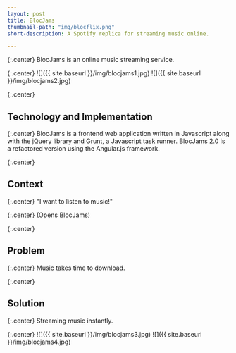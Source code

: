 ```yaml
---
layout: post
title: BlocJams
thumbnail-path: "img/blocflix.png"
short-description: A Spotify replica for streaming music online.

---
```


{:.center} 
BlocJams is an online music streaming service.

{:.center}
![]({{ site.baseurl }}/img/blocjams1.jpg)
![]({{ site.baseurl }}/img/blocjams2.jpg)

{:.center} 
## Technology and Implementation

{:.center}
BlocJams is a frontend web application written in Javascript along with the jQuery library and Grunt, a Javascript task runner. BlocJams 2.0 is a refactored version using the Angular.js framework. 

{:.center} 
## Context

{:.center} 
"I want to listen to music!" 

{:.center} 
(Opens BlocJams)

{:.center} 
## Problem

{:.center} 
Music takes time to download. 


{:.center} 
## Solution

{:.center} 
Streaming music instantly.


{:.center}
![]({{ site.baseurl }}/img/blocjams3.jpg)
![]({{ site.baseurl }}/img/blocjams4.jpg)




